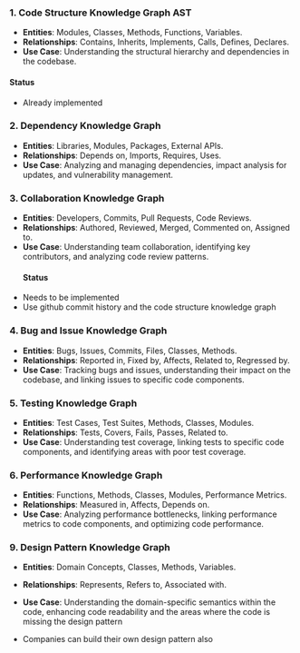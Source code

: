 

### 1. **Code Structure Knowledge Graph AST** 
   - **Entities**: Modules, Classes, Methods, Functions, Variables.
   - **Relationships**: Contains, Inherits, Implements, Calls, Defines, Declares.
   - **Use Case**: Understanding the structural hierarchy and dependencies in the codebase.
#### Status
   - Already implemented

### 2. **Dependency Knowledge Graph**
   - **Entities**: Libraries, Modules, Packages, External APIs.
   - **Relationships**: Depends on, Imports, Requires, Uses.
   - **Use Case**: Analyzing and managing dependencies, impact analysis for updates, and vulnerability management.

### 3. **Collaboration Knowledge Graph**
   - **Entities**: Developers, Commits, Pull Requests, Code Reviews.
   - **Relationships**: Authored, Reviewed, Merged, Commented on, Assigned to.
   - **Use Case**: Understanding team collaboration, identifying key contributors, and analyzing code review patterns.
     #### Status
   - Needs to be implemented
   - Use github commit history and the code structure knowledge graph
     

### 4. **Bug and Issue Knowledge Graph**
   - **Entities**: Bugs, Issues, Commits, Files, Classes, Methods.
   - **Relationships**: Reported in, Fixed by, Affects, Related to, Regressed by.
   - **Use Case**: Tracking bugs and issues, understanding their impact on the codebase, and linking issues to specific code components.


### 5. **Testing Knowledge Graph**
   - **Entities**: Test Cases, Test Suites, Methods, Classes, Modules.
   - **Relationships**: Tests, Covers, Fails, Passes, Related to.
   - **Use Case**: Understanding test coverage, linking tests to specific code components, and identifying areas with poor test coverage.


### 6. **Performance Knowledge Graph**
   - **Entities**: Functions, Methods, Classes, Modules, Performance Metrics.
   - **Relationships**: Measured in, Affects, Depends on.
   - **Use Case**: Analyzing performance bottlenecks, linking performance metrics to code components, and optimizing code performance.

### 9. **Design Pattern Knowledge Graph**
   - **Entities**: Domain Concepts, Classes, Methods, Variables.
   - **Relationships**: Represents, Refers to, Associated with.
   - **Use Case**: Understanding the domain-specific semantics within the code, enhancing code readability and the areas where the code is missing the design pattern

   - Companies can build their own design pattern also


